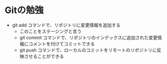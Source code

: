 # Gitの勉強
- git add コマンドで、リポジトリに変更情報を追加する
    - このことをステージングと言う
    - git commit コマンドで、リポジトリのインデックスに追加された変更情報にコメントを付けてコミットできる
    - git push コマンドで、ローカルのコミットをリモートのリポジトリに反映させることができる
